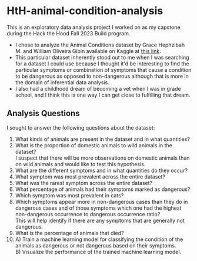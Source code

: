 # HtH-animal-condition-analysis
This is an exploratory data analysis project I worked on as my capstone during the Hack the Hood Fall 2023 Build program.

 - I chose to analyze the Animal Conditions dataset by Grace Hephzibah M. and William Oliveira Gibin available on Kaggle at [this link](https://www.kaggle.com/datasets/willianoliveiragibin/animal-condition).
 - This particular dataset inherently stood out to me when I was searching for a dataset I could use because I thought it'd be interesting to find the particular symptoms or combination of symptoms that cause a condition to be dangerous as opposed to non-dangerous although that is more in the domain of inferential data analysis.
 - I also had a childhood dream of becoming a vet when I was in grade school, and I think this is one way I can get close to fulfilling that dream.

## Analysis Questions
I sought to answer the following questions about the dataset:
1. What kinds of animals are present in the dataset and in what quantities?
2. What is the proportion of domestic animals to wild animals in the dataset?  
I suspect that there will be more observations on domestic animals than on wild animals and would like to test this hypothesis.
3. What are the different symptoms and in what quantities do they occur?
4. What symptom was most prevalent across the entire dataset?
5. What was the rarest symptom across the entire dataset?
6. What percentage of animals had their symptoms marked as dangerous?
7. Which symptom was most prevalent in cats?
8. Which symptoms appear more in non-dangerous cases than they do in dangerous cases and of those symptoms which one had the highest non-dangerous occurrence to dangerous occurrence ratio?  
This will help identify if there are any symptoms that are generally not dangerous.
9. What is the percentage of animals that died?
10. A) Train a machine learning model for classifying the condition of the animals as dangerous or not dangerous based on their symptoms.  
    B) Visualize the performance of the trained machine learning model.
